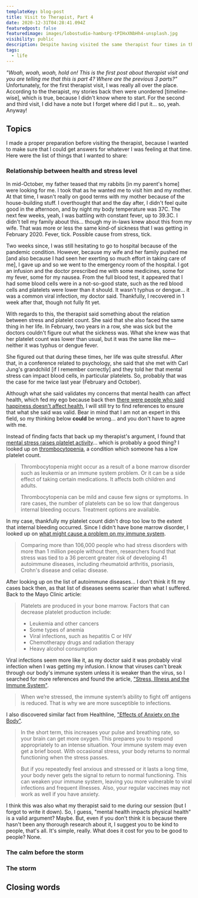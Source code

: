 ```yaml
---
templateKey: blog-post
title: Visit to Therapist, Part 4
date: 2020-12-31T04:28:41.094Z
featuredpost: false
featuredimage: images/lobostudio-hamburg-tPIHxXNbHh4-unsplash.jpg
visibility: public
description: Despite having visited the same therapist four times in the span of 1 year, somehow I was still able to learn new things.
tags:
  - life
---
```


_"Woah, woah, woah, hold on! This is the first post about therapist visit and you are telling me that this is part 4? Where are the previous 3 parts?"_ Unfortunately, for the first therapist visit, I was really all over the place. According to the therapist, my stories back then were unordered [timeline-wise], which is true, because I didn't know where to start. For the second and third visit, I did have a note but I forget where did I put it... so, yeah. Anyway!

## Topics

I made a proper preparation before visiting the therapist, because I wanted to make sure that I could get answers for whatever I was feeling at that time. Here were the list of things that I wanted to share:

### Relationship between health and stress level

In mid-October, my father teased that my rabbits [in my parent's home] were looking for me. I took that as he wanted me to visit him and my mother. At that time, I wasn't really on good terms with my mother because of the house-building stuff. I overthought that and the day after, I didn't feel quite good in the afternoon, and by night my body temperature was 37C. The next few weeks, yeah, I was battling with constant fever, up to 39.3C. I didn't tell my family about this... though my in-laws knew about this from my wife. That was more or less the same kind-of sickness that I was getting in February 2020. Fever, tick. Possible cause from stress, tick.

Two weeks since, I was still hesitating to go to hospital because of the pandemic condition. However, because my wife and her family pushed me [and also because I had seen her exerting so much effort in taking care of me], I gave up and so we went to the emergency room of the hospital. I got an infusion and the doctor prescribed me with some medicines, some for my fever, some for my nausea. From the full blood test, it appeared that I had some blood cells were in a not-so-good state, such as the red blood cells and platelets were lower than it should. It wasn't typhus or dengue... it was a common viral infection, my doctor said. Thankfully, I recovered in 1 week after that, though not fully fit yet.

<!-- Give picture here for the lab test. -->

With regards to this, the therapist said something about the relation between stress and platelet count. She said that she also faced the same thing in her life. In February, two years in a row, she was sick but the doctors couldn't figure out what the sickness was. What she knew was that her platelet count was lower than usual, but it was the same like me—neither it was typhus or dengue fever.

She figured out that during these times, her life was quite stressful. After that, in a conference related to psychology, she said that she met with Carl Jung's grandchild [if I remember correctly] and they told her that mental stress can impact blood cells, in particular platelets. So, probably that was the case for me twice last year (February and October).

Although what she said validates my concerns that mental health can affect health, which fed my ego because back then [there were people who said happiness doesn't affect health](https://peepohappy.id/blog/top3-achievements-frustrations-2020), I will still try to find references to ensure that what she said was valid. Bear in mind that I am not an expert in this field, so my thinking below **could** be wrong... and you don't have to agree with me.

Instead of finding facts that back up my therapist's argument, I found that [mental stress raises platelet activity](https://link.springer.com/article/10.1007/s11481-020-09945-4)... which is probably a good thing? I looked up on [thrombocytopenia](https://www.mayoclinic.org/diseases-conditions/thrombocytopenia/symptoms-causes/syc-20378293), a condition which someone has a low platelet count.

> Thrombocytopenia might occur as a result of a bone marrow disorder such as leukemia or an immune system problem. Or it can be a side effect of taking certain medications. It affects both children and adults.
>
> Thrombocytopenia can be mild and cause few signs or symptoms. In rare cases, the number of platelets can be so low that dangerous internal bleeding occurs. Treatment options are available.

In my case, thankfully my platelet count didn't drop too low to the extent that internal bleeding occurred. Since I didn't have bone marrow disorder, I looked up on [what might cause a problem on my immune system](https://www.webmd.com/balance/stress-management/news/20180619/severe-stress-may-send-immune-system-into-overdrive).

> Comparing more than 106,000 people who had stress disorders with more than 1 million people without them, researchers found that stress was tied to a 36 percent greater risk of developing 41 autoimmune diseases, including rheumatoid arthritis, psoriasis, Crohn's disease and celiac disease.

After looking up on the list of autoimmune diseases... I don't think it fit my cases back then, as that list of diseases seems scarier than what I suffered. Back to the Mayo Clinic article:

> Platelets are produced in your bone marrow. Factors that can decrease platelet production include:
>
> - Leukemia and other cancers
> - Some types of anemia
> - Viral infections, such as hepatitis C or HIV
> - Chemotherapy drugs and radiation therapy
> - Heavy alcohol consumption

Viral infections seem more like it, as my doctor said it was probably viral infection when I was getting my infusion. I know that viruses can't break through our body's immune system unless it is weaker than the virus, so I searched for more references and found the article, ["Stress, Illness and the Immune System"](https://www.simplypsychology.org/stress-immune.html).

> When we’re stressed, the immune system’s ability to fight off antigens is reduced. That is why we are more susceptible to infections.

I also discovered similar fact from Healthline, ["Effects of Anxiety on the Body"](https://www.healthline.com/health/anxiety/effects-on-body#Immune-system).

<!-- Insert the image from Heathline here. -->

> In the short term, this increases your pulse and breathing rate, so your brain can get more oxygen. This prepares you to respond appropriately to an intense situation. Your immune system may even get a brief boost. With occasional stress, your body returns to normal functioning when the stress passes.
>
> But if you repeatedly feel anxious and stressed or it lasts a long time, your body never gets the signal to return to normal functioning. This can weaken your immune system, leaving you more vulnerable to viral infections and frequent illnesses. Also, your regular vaccines may not work as well if you have anxiety.

I think this was also what my therapist said to me during our session (but I forgot to write it down). So, I guess, "mental health impacts physical health" is a valid argument? Maybe. But, even if you don't think it is because there hasn't been any thorough research about it, I suggest you to be kind to people, that's all. It's simple, really. What does it cost for you to be good to people? None.

### The calm before the storm

<!-- Give things that we have learned from the therapist. -->

### The storm

<!-- Give things that we have learned from the therapist. -->

## Closing words
